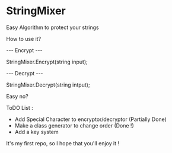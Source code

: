 # StringMixer
Easy Algorithm to protect your strings

How to use it? 

--- Encrypt ---

StringMixer.Encrypt(string input);

--- Decrypt ---

StringMixer.Decrypt(string intput);

Easy no? 

ToDO List : 

- Add Special Character to encryptor/decryptor (Partially Done)
- Make a class generator to change order (Done !)
- Add a key system

It's my first repo, so I hope that you'll enjoy it ! 
